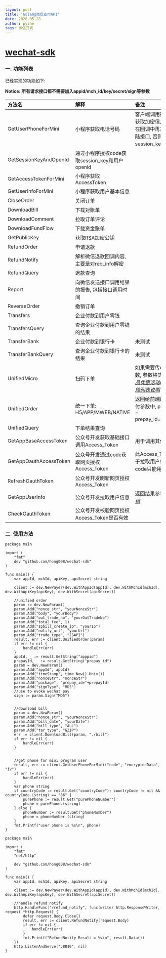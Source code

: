 ```yaml
---
layout: post
title: 'Golang微信支付API'
date: 2020-05-28
author: pyihe
tags: 微信开发
---
```


# [wechat-sdk](https://github.com/pyihe/wechat-sdk)

### 一. 功能列表
已经实现的功能如下:

**Notice: 所有请求接口都不需要加入appid/mch_id/key/secret/sign等参数**

| 方法名  |  解释 |  备注 |
| :---- | :----| :----|
| GetUserPhoneForMini | 小程序获取电话号码 | 客户端调用微信接口获取加密信息时不能在回调中再次调用登陆接口, 否则会让session_key失效 |
| GetSessionKeyAndOpenId | 通过小程序授权code获取session_key和用户openid |
| GetAccessTokenForMini | 小程序获取AccessToken | |
| GetUserInfoForMini | 小程序获取用户基本信息 | |
| CloseOrder |  关闭订单 |   |
| DownloadBill | 下载对账单  |   |
| DownloadComment | 拉取订单评论 |  |
| DownloadFundFlow | 下载资金账单 |  |
| GetPublicKey | 获取RSA加密公钥 |  |
| RefundOrder | 申请退款 |  |
| RefundNotify | 解析微信退款回调内容, 主要是对req_info解密 |   |
| RefundQuery | 退款查询 |  |
| Report | 向微信发送接口调用结果的报告, 包括接口调用时间 |  |
| ReverseOrder | 撤销订单 |  |
| Transfers | 企业付款到用户零钱 |  |
| TransfersQuery | 查询企业付款到用户零钱的结果 |  |
| TransferBank | 企业付款到银行卡 | 未测试 |
| TransferBankQuery | 查询企业付款到银行卡的结果 | 未测试 |
| UnifiedMicro | 扫码下单 | 如果需要传detail参数, 参数格式参照[*单品优惠活动detail字段列表说明*](https://pay.weixin.qq.com/wiki/doc/api/danpin.php?chapter=9_102&index=2) |
| UnifiedOrder | 统一下单: H5/APP/MWEB/NATIVE | 返回给前端的唤起支付参数中, package = prepay_id=xxxxxxx |
| UnifiedQuery | 下单结果查询 |  |
| GetAppBaseAccessToken | 公众号开发获取基础接口调用Access_Token | 用于调用其他接口 |
| GetAppOauthAccessToken | 公众号开发通过code获取网页授权Access_Token | 此Access_Token用于拉取用户信息, code只能用一次 |
| RefreshOauthToken | 公众号开发刷新网页授权Access_Token ||
| GetAppUserInfo | 公众号开发拉取用户信息 | 返回结果参考[*微信文档*](https://developers.weixin.qq.com/doc/offiaccount/OA_Web_Apps/Wechat_webpage_authorization.html) |
| CheckOauthToken | 公众号开发校验网页授权Access_Token是否有效 ||

### 二. 使用方法

```
package main

import (
	"fmt"
	dev "github.com/hong008/wechat-sdk"
)

func main() {
	var appId, mchId, apiKey, apiSecret string

	client := dev.NewPayer(dev.WithAppId(appId), dev.WithMchId(mchId), dev.WithApiKey(apiKey), dev.WithSecret(apiSecret))

	//unified order
	param := dev.NewParam()
	param.Add("nonce_str", "yourNonceStr")
	param.Add("body", "yourBody")
	param.Add("out_trade_no", "yourOutTradeNo")
	param.Add("total_fee", 1)
	param.Add("spbill_create_ip", "yourIp")
	param.Add("notify_url", "yourUrl")
	param.Add("trade_type", "JSAPI")
	result, err := client.UnifiedOrder(param)
	if err != nil {
		handleErr(err)
	}
    appId, _ := result.GetString("apppid")
    prepayId, _ := result.GetString("prepay_id")
    param = dev.NewParam()
    param.Add("appId", appId)
    param.Add("timeStamp", time.Now().Unix())
    param.Add("nonceStr", "nonceStr")
    param.Add("package", "prepay_id="+prepayId)
    param.Add("signType", "MD5")
    //use to evoke wechat pay 
    sign := param.Sign("MD5")


    //download bill
	param = dev.NewParam()
	param.Add("nonce_str", "yourNonceStr")
	param.Add("bill_date", "yourDate")
	param.Add("bill_type", "ALL")
	param.Add("tar_type", "GZIP")
	err := client.DownloadBill(param, "./bill")
	if err != nil {
		handleErr(err)
	}
    

    //get phone for mini program user
    result, err := client.GetUserPhoneForMini("code", "encryptedData", "iv")
    if err != nil {
    	handleErr(err)
    }
    var phone string
    if countryCode := result.Get("countryCode"); countryCode != nil && countryCode.(string) == "86" {
    	purePhone := result.Get("purePhoneNumber")
    	phone = purePhone.(string)
    } else {
    	phoneNumber := result.Get("phoneNumber")
    	phone = phoneNumber.(string)
    }
    fmt.Printf("user phone is %s\n", phone)
}
```

```
package main

import (
	"fmt"
	"net/http"
	
	dev "github.com/hong008/wechat-sdk"
)

func main() {
	var appId, mchId, apiKey, apiSecret string

	client := dev.NewPayer(dev.WithAppId(appId), dev.WithMchId(mchId), dev.WithApiKey(apiKey), dev.WithSecret(apiSecret))

	//handle refund notify
	http.HandleFunc("/refund_notify", func(writer http.ResponseWriter, request *http.Request) {
		defer request.Body.Close()
		result, err := client.RefundNotify(request.Body)
		if err != nil {
			handleErr(err)
		}
		fmt.Printf("RefundNotify Result = %v\n", result.Data())
	})
	http.ListenAndServe(":8810", nil)
}
```
